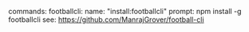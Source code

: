 commands:
  footballcli:
    name: "install:footballcli"
    prompt: npm install -g footballcli
    see: https://github.com/ManrajGrover/football-cli
